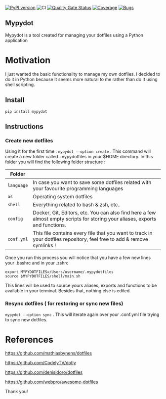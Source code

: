 [![PyPI version](https://badge.fury.io/py/mypydot.svg)](https://badge.fury.io/py/mypydot)
![CI](https://github.com/andres-ortizl/mypydot/actions/workflows/main.yml/badge.svg)
[![Quality Gate Status](https://sonarcloud.io/api/project_badges/measure?project=mypydot&metric=alert_status)](https://sonarcloud.io/summary/new_code?id=mypydot)
[![Coverage](https://sonarcloud.io/api/project_badges/measure?project=mypydot&metric=coverage)](https://sonarcloud.io/summary/new_code?id=mypydot)
[![Bugs](https://sonarcloud.io/api/project_badges/measure?project=mypydot&metric=bugs)](https://sonarcloud.io/summary/new_code?id=mypydot)

## Mypydot

Mypydot is a tool created for managing your dotfiles using a Python application

# Motivation

I just wanted the basic functionality to manage my own dotfiles. I decided to do it in Python because It seems more
natural
to me rather than do It using shell scripting.

## Install

```pip install mypydot```

## Instructions

### Create new dotfiles

Using it for the first time : ```mypydot --option create``` . This command will create a new folder called .mypydotfiles
in your $HOME directory. In this folder you will find the following folder structure :

| Folder     |                                                                                                                               | 
|------------|-------------------------------------------------------------------------------------------------------------------------------|
| `language` | In case you want to save some dotfiles related with your favourite programming languages                                      |  
| `os`       | Operating system dotfiles                                                                                                     |  
| `shell`    | Everything related to bash & zsh, etc..                                                                                       |  
| `config`   | Docker, Git, Editors, etc. You can also find here a few almost empty scripts for storing your aliases, exports and functions. |  
| `conf.yml` | This file contains every file that you want to track in your dotfiles repository, feel free to add & remove symlinks !        |  

Once you run this process you will notice that you have a few new lines your .bashrc and in your .zshrc

```
export MYPYDOTFILES=/Users/username/.mypydotfiles
source $MYPYDOTFILES/shell/main.sh
```

This lines will be used to source yours aliases, exports and functions to be available in your terminal.
Besides that, nothing else is edited.

### Resync dotfiles ( for restoring or sync new files)

```mypydot --option sync``` . This will iterate again over your .conf.yml file trying to sync new dotfiles.

# References

https://github.com/mathiasbynens/dotfiles

https://github.com/CodelyTV/dotly

https://github.com/denisidoro/dotfiles

https://github.com/webpro/awesome-dotfiles

Thank you!
